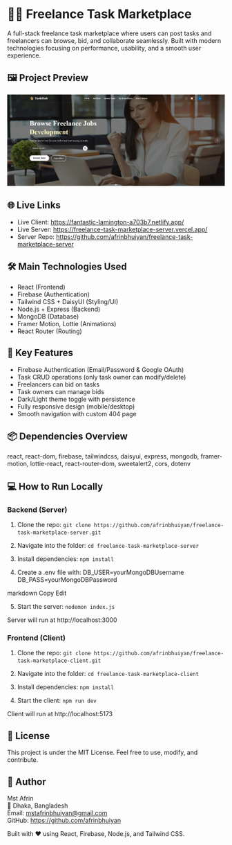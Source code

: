 # 🧑‍💻 Freelance Task Marketplace

A full-stack freelance task marketplace where users can post tasks and freelancers can browse, bid, and collaborate seamlessly. Built with modern technologies focusing on performance, usability, and a smooth user experience.

## 🖼️ Project Preview

![Freelance Task Marketplace Screenshot](https://raw.githubusercontent.com/afrinbhuiyan/freelance-task-marketplace-client/main/public/screenshot.png)

## 🌐 Live Links

- Live Client: https://fantastic-lamington-a703b7.netlify.app/
- Live Server: https://freelance-task-marketplace-server.vercel.app/
- Server Repo: https://github.com/afrinbhuiyan/freelance-task-marketplace-server

## 🛠 Main Technologies Used

- React (Frontend)
- Firebase (Authentication)
- Tailwind CSS + DaisyUI (Styling/UI)
- Node.js + Express (Backend)
- MongoDB (Database)
- Framer Motion, Lottie (Animations)
- React Router (Routing)

## 🚀 Key Features

- Firebase Authentication (Email/Password & Google OAuth)
- Task CRUD operations (only task owner can modify/delete)
- Freelancers can bid on tasks
- Task owners can manage bids
- Dark/Light theme toggle with persistence
- Fully responsive design (mobile/desktop)
- Smooth navigation with custom 404 page

## 📦 Dependencies Overview

react, react-dom, firebase, tailwindcss, daisyui, express, mongodb, framer-motion, lottie-react, react-router-dom, sweetalert2, cors, dotenv

## 💻 How to Run Locally

### Backend (Server)
1. Clone the repo:
   `git clone https://github.com/afrinbhuiyan/freelance-task-marketplace-server.git`

2. Navigate into the folder:
   `cd freelance-task-marketplace-server`

3. Install dependencies:
   `npm install`

4. Create a .env file with:
DB_USER=yourMongoDBUsername
DB_PASS=yourMongoDBPassword

markdown
Copy
Edit

5. Start the server:
`nodemon index.js`

Server will run at http://localhost:3000

### Frontend (Client)
1. Clone the repo:
`git clone https://github.com/afrinbhuiyan/freelance-task-marketplace-client.git`

2. Navigate into the folder:
`cd freelance-task-marketplace-client`

3. Install dependencies:
`npm install`

4. Start the client:
`npm run dev`

Client will run at http://localhost:5173

## 📄 License

This project is under the MIT License. Feel free to use, modify, and contribute.

## 🧠 Author

Mst Afrin  
📍 Dhaka, Bangladesh  
Email: mstafrinbhuiyan@gmail.com  
GitHub: https://github.com/afrinbhuiyan

Built with ❤️ using React, Firebase, Node.js, and Tailwind CSS.